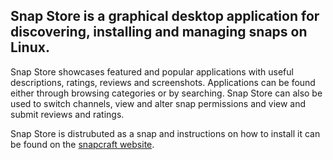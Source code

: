 ## Snap Store is a graphical desktop application for discovering, installing and managing snaps on Linux.

Snap Store showcases featured and popular applications with useful descriptions, ratings, reviews and screenshots.
Applications can be found either through browsing categories or by searching.
Snap Store can also be used to switch channels, view and alter snap permissions and view and submit reviews and ratings.

Snap Store is distrubuted as a snap and instructions on how to install it can be found on the [snapcraft website](https://snapcraft.io/snap-store).
